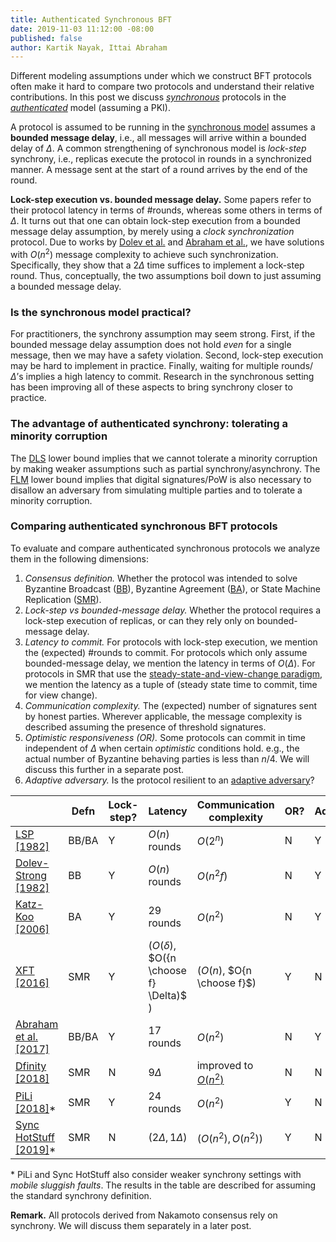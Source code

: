 ```yaml
---
title: Authenticated Synchronous BFT
date: 2019-11-03 11:12:00 -08:00
published: false
author: Kartik Nayak, Ittai Abraham
---
```


Different modeling assumptions under which we construct BFT protocols often make it hard to compare two protocols and understand their relative contributions. In this post we discuss *[synchronous](https://decentralizedthoughts.github.io/2019-06-01-2019-5-31-models/)* protocols in the *[authenticated](https://decentralizedthoughts.github.io/2019-07-18-setup-assumptions/)* model (assuming a PKI). 

A protocol is assumed to be running in the [synchronous model](https://decentralizedthoughts.github.io/2019-06-01-2019-5-31-models/) assumes a **bounded message delay**, i.e., all messages will arrive within a bounded delay of $\Delta$. A common strengthening of synchronous model is *lock-step* synchrony, i.e., replicas execute the protocol in rounds in a synchronized manner. A message sent at the start of a round arrives by the end of the round.

**Lock-step execution vs. bounded message delay.** Some papers refer to their protocol latency in terms of \#rounds, whereas some others in terms of $\Delta$. It turns out that one can obtain lock-step execution from a bounded message delay assumption, by merely using a *clock synchronization* protocol. Due to works by [Dolev et al.](http://citeseerx.ist.psu.edu/viewdoc/download?doi=10.1.1.499.2250&rep=rep1&type=pdf) and [Abraham et al.](https://eprint.iacr.org/2018/1028.pdf), we have solutions with $O(n^2)$ message complexity to achieve such synchronization. Specifically, they show that a $2\Delta$ time suffices to implement a lock-step round. Thus, conceptually, the two assumptions boil down to just assuming a bounded message delay.

### Is the synchronous model practical?
For practitioners, the synchrony assumption may seem strong. First, if the bounded message delay assumption does not hold *even* for a single message, then we may have a safety violation. Second, lock-step execution may be hard to implement in practice. Finally, waiting for multiple rounds/$\Delta$’s implies a high latency to commit. Research in the synchronous setting has been improving all of these aspects to bring synchrony closer to practice.

### The advantage of authenticated synchrony: tolerating a minority corruption
The [DLS](https://decentralizedthoughts.github.io/2019-06-25-on-the-impossibility-of-byzantine-agreement-for-n-equals-3f-in-partial-synchrony/) lower bound implies that we cannot tolerate a minority corruption by making weaker assumptions such as partial synchrony/asynchrony. The [FLM](https://decentralizedthoughts.github.io/2019-08-02-byzantine-agreement-is-impossible-for-$n-slash-leq-3-f$-is-the-adversary-can-easily-simulate/) lower bound implies that  digital signatures/PoW is also necessary to disallow an adversary from simulating multiple parties and to tolerate a minority corruption.

### Comparing authenticated synchronous BFT protocols
To evaluate and compare authenticated synchronous protocols we analyze them in the following dimensions:
1. *Consensus definition.* Whether the protocol was intended to solve Byzantine Broadcast ([BB]((https://decentralizedthoughts.github.io/2019-06-27-defining-consensus/))), Byzantine Agreement ([BA]((https://decentralizedthoughts.github.io/2019-06-27-defining-consensus/))), or State Machine Replication ([SMR]((https://decentralizedthoughts.github.io/2019-10-15-consensus-for-state-machine-replication/))).
2. *Lock-step vs bounded-message delay.* Whether the protocol requires a lock-step execution of replicas, or can they  rely only on bounded-message delay.
3. *Latency to commit.* For protocols with lock-step execution, we mention the (expected) \#rounds to commit. For protocols which only assume bounded-message delay, we mention the latency in terms of $O(\Delta)$. For protocols in SMR that use the [steady-state-and-view-change paradigm](https://decentralizedthoughts.github.io/2019-10-15-consensus-for-state-machine-replication/), we mention the latency as a tuple of (steady state time to commit, time for view change).
4. *Communication complexity.* The (expected) number of signatures sent by honest parties. Wherever applicable, the message complexity is described assuming the presence of threshold signatures.
5. *Optimistic responsiveness (OR).* Some protocols can commit in time independent of $\Delta$ when certain *optimistic* conditions hold. e.g., the actual number of Byzantine behaving parties is less than $n/4$. We will discuss this further in a separate post.
6. *Adaptive adversary.* Is the protocol resilient to an [adaptive adversary](https://decentralizedthoughts.github.io/2019-06-07-modeling-the-adversary/)?

|                                                                                                                               | Defn  | Lock-step? | Latency                                             | Communication complexity        | OR? | Adaptive? |
|-------------------------------------------------------------------------------------------------------------------------------|-------|------------|-----------------------------------------------------|---------------------------|-----|-----------|
| [LSP \[1982\]](https://people.eecs.berkeley.edu/~luca/cs174/byzantine.pdf)                               | BB/BA | Y          | $O(n)$ rounds                                       | $O(2^n)$                  | N   | Y         |
| [Dolev-Strong \[1982\]](https://www.researchgate.net/publication/220616485_Authenticated_Algorithms_for_Byzantine_Agreement) | BB    | Y          | $O(n)$ rounds                                       | $O(n^2f)$                 | N   | Y         |
| [Katz-Koo \[2006\]](https://eprint.iacr.org/2006/065.pdf)                                                                    | BA    | Y          | $29$ rounds                                         | $O(n^2)$                  | N   | Y         |
| [XFT \[2016\]](https://www.usenix.org/system/files/conference/osdi16/osdi16-liu.pdf)                                    | SMR   | Y           | ($O(\delta)$, $O({n \choose f} \Delta)$ ) | ($O(n)$, $O{n \choose f}$) | Y    | N         |
| [Abraham et al. \[2017\]](https://eprint.iacr.org/2018/1028.pdf)                                                                 | BB/BA | Y          | $17$ rounds                                         | $O(n^2)$                  | N   | Y         |
| [Dfinity \[2018\]](https://dfinity.org/static/dfinity-consensus-0325c35128c72b42df7dd30c22c41208.pdf)                                                              | SMR   | N          | $9\Delta$                                           | improved to [$O(n^2)$](https://eprint.iacr.org/2018/1153.pdf)                 | N   | N         |
| [PiLi \[2018\]](https://eprint.iacr.org/2018/980.pdf)\*                                                                            | SMR   | Y          | $24$ rounds                                         | $O(n^2)$                  | Y   | N         |
| [Sync HotStuff \[2019\]](https://eprint.iacr.org/2019/270.pdf)\*                                                                   | SMR   | N          | $(2\Delta, 1\Delta)$                                | $(O(n^2), O(n^2))$        | Y   | N         |

\* PiLi and Sync HotStuff also consider weaker synchrony settings with *mobile sluggish faults*. The results in the table are described for assuming the standard synchrony definition. 


**Remark.** All protocols derived from Nakamoto consensus rely on synchrony. We will discuss them separately in a later post.
